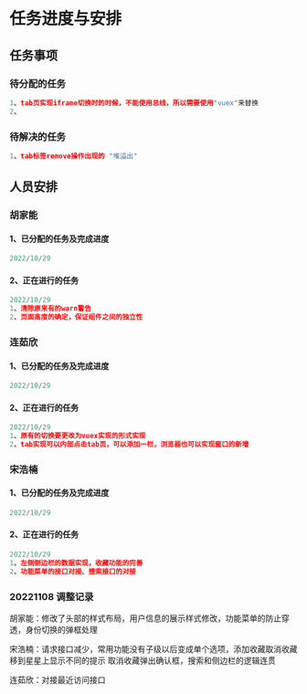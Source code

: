 # 任务进度与安排

## 任务事项

### 待分配的任务

```js
1、tab页实现iframe切换时的时候，不能使用总线，所以需要使用"vuex"来替换
2、
```

### 待解决的任务

```js
1、tab标签remove操作出现的 "堆溢出"
```

## 人员安排

### 胡家能

#### 1、已分配的任务及完成进度

```js
2022/10/29
```

#### 2、正在进行的任务

```js
2022/10/29
1、清除原来有的warn警告
2、页面高度的确定，保证组件之间的独立性
```

### 连茹欣

#### 1、已分配的任务及完成进度

```js
2022/10/29
```



#### 2、正在进行的任务

```js
2022/10/29
1、原有的切换要更改为vuex实现的形式实现
2、tab实现可以内部点击tab页，可以添加一栏，浏览器也可以实现窗口的新增
```



### 宋浩楠

#### 1、已分配的任务及完成进度

```js
2022/10/29
```



#### 2、正在进行的任务

```js
2022/10/29
1、左侧侧边栏的数据实现，收藏功能的完善
2、功能菜单的接口对接、搜索接口的对接
```

### 20221108 调整记录

胡家能：修改了头部的样式布局，用户信息的展示样式修改，功能菜单的防止穿透，身份切换的弹框处理

宋浩楠：请求接口减少，常用功能没有子级以后变成单个选项，添加收藏取消收藏移到星星上显示不同的提示
		取消收藏弹出确认框，搜索和侧边栏的逻辑连贯

连茹欣：对接最近访问接口 